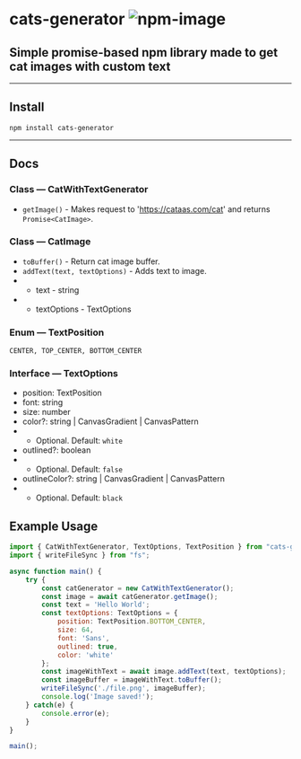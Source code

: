 # cats-generator ![npm-image]
[npm-image]:https://img.shields.io/npm/v/cats-generator.svg?style=flat
Simple promise-based npm library made to get cat images with custom text 
---
---
## Install 
``` 
npm install cats-generator
```
----
## Docs
### Class — CatWithTextGenerator 
* `getImage()` - Makes request to 'https://cataas.com/cat' and returns `Promise<CatImage>`.
### Class — CatImage
* `toBuffer()` - Return cat image buffer.
* `addText(text, textOptions)` - Adds text to image.
* * text - string
* * textOptions - TextOptions
### Enum — TextPosition
    CENTER, TOP_CENTER, BOTTOM_CENTER
### Interface — TextOptions
* position: TextPosition
* font: string
* size: number
* color?: string | CanvasGradient | CanvasPattern 
* *  Optional. Default: `white`
* outlined?: boolean
* * Optional. Default: `false`
* outlineColor?: string | CanvasGradient | CanvasPattern
* * Optional. Default: `black`


## Example Usage
```js
import { CatWithTextGenerator, TextOptions, TextPosition } from "cats-generator";
import { writeFileSync } from "fs";

async function main() {
    try {
        const catGenerator = new CatWithTextGenerator();
        const image = await catGenerator.getImage();
        const text = 'Hello World';
        const textOptions: TextOptions = {
            position: TextPosition.BOTTOM_CENTER,
            size: 64,
            font: 'Sans',
            outlined: true, 
            color: 'white'
        };
        const imageWithText = await image.addText(text, textOptions);
        const imageBuffer = imageWithText.toBuffer();
        writeFileSync('./file.png', imageBuffer);
        console.log('Image saved!');
    } catch(e) {
        console.error(e);
    }
}

main();
```